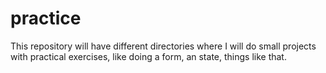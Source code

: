 # practice
This repository will have different directories where I will do small projects with practical exercises, like doing a form, an state, things like that.
